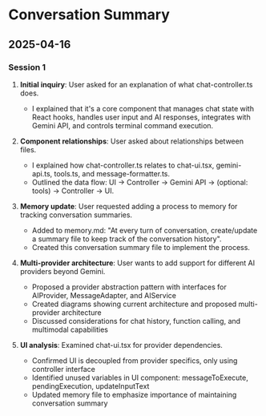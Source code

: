 # Conversation Summary

## 2025-04-16

### Session 1

1. **Initial inquiry**: User asked for an explanation of what chat-controller.ts does.
   - I explained that it's a core component that manages chat state with React hooks, handles user input and AI responses, integrates with Gemini API, and controls terminal command execution.

2. **Component relationships**: User asked about relationships between files.
   - I explained how chat-controller.ts relates to chat-ui.tsx, gemini-api.ts, tools.ts, and message-formatter.ts.
   - Outlined the data flow: UI → Controller → Gemini API → (optional: tools) → Controller → UI.

3. **Memory update**: User requested adding a process to memory for tracking conversation summaries.
   - Added to memory.md: "At every turn of conversation, create/update a summary file to keep track of the conversation history".
   - Created this conversation summary file to implement the process.

4. **Multi-provider architecture**: User wants to add support for different AI providers beyond Gemini.
   - Proposed a provider abstraction pattern with interfaces for AIProvider, MessageAdapter, and AIService
   - Created diagrams showing current architecture and proposed multi-provider architecture
   - Discussed considerations for chat history, function calling, and multimodal capabilities
   
5. **UI analysis**: Examined chat-ui.tsx for provider dependencies.
   - Confirmed UI is decoupled from provider specifics, only using controller interface
   - Identified unused variables in UI component: messageToExecute, pendingExecution, updateInputText
   - Updated memory file to emphasize importance of maintaining conversation summary